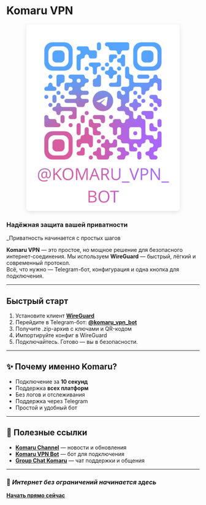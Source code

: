 # Komaru VPN

<p align="center">
  <img src="img/image.png" alt="Komaru VPN в действии" width="400" style="border-radius: 8px; box-shadow: 0 4px 12px rgba(0, 0, 0, 0.1);" />
</p>

###  Надёжная защита вашей приватности  
_Приватность начинается с простых шагов

**Komaru VPN** — это простое, но мощное решение для безопасного интернет-соединения. Мы используем **WireGuard** — быстрый, лёгкий и современный протокол.  
Всё, что нужно — Telegram-бот, конфигурация и одна кнопка для подключения.

---

##  Быстрый старт

1. Установите клиент **[WireGuard](https://www.wireguard.com/install/)**  
2. Перейдите в Telegram-бот: [**@komaru_vpn_bot**](https://t.me/komaru_vpn_bot)  
3. Получите .zip-архив с ключами и QR-кодом  
4. Импортируйте конфиг в WireGuard  
5. Подключайтесь. Готово — вы в безопасности.

---

## ✨ Почему именно Komaru?

-  Подключение за **10 секунд**
-  Поддержка **всех платформ**
-  Без логов и отслеживания
-  Поддержка через Telegram  
-  Простой и удобный бот

---

## 📌 Полезные ссылки

-  [**Komaru Channel**](https://t.me/KomaruVPN) — новости и обновления  
-  [**Komaru VPN Bot**](https://t.me/komaru_vpn_bot) — бот для подключения  
-  [**Group Chat Komaru**](https://t.me/+yQwNaiVTAzgzNmQyk) — чат поддержки и общения  

---

### 🔐 _Интернет без ограничений начинается здесь_

 **[Начать прямо сейчас](https://t.me/komaru_vpn_bot)**  
